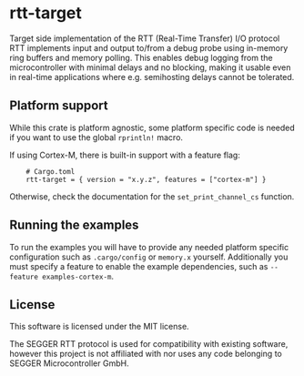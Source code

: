 # rtt-target

Target side implementation of the RTT (Real-Time Transfer) I/O protocol RTT implements input and output to/from a debug probe using in-memory ring buffers and memory polling. This enables debug logging from the microcontroller with minimal delays and no blocking, making it usable even in real-time applications where e.g. semihosting delays cannot be tolerated.

## Platform support

While this crate is platform agnostic, some platform specific code is needed if you want to use the global `rprintln!` macro.

If using Cortex-M, there is built-in support with a feature flag:

```
    # Cargo.toml
    rtt-target = { version = "x.y.z", features = ["cortex-m"] }
```

Otherwise, check the documentation for the `set_print_channel_cs` function.

## Running the examples

To run the examples you will have to provide any needed platform specific configuration such as `.cargo/config` or `memory.x` yourself. Additionally you must specify a feature to enable the example dependencies, such as `--feature examples-cortex-m`.

## License

This software is licensed under the MIT license.

The SEGGER RTT protocol is used for compatibility with existing software, however this project is not affiliated with nor uses any code belonging to SEGGER Microcontroller GmbH.

